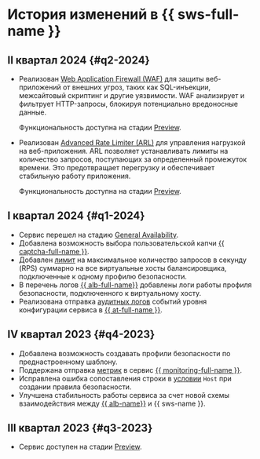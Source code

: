 # История изменений в {{ sws-full-name }}

## II квартал 2024 {#q2-2024}

* Реализован [Web Application Firewall (WAF)](./concepts/waf.md) для защиты веб-приложений от внешних угроз, таких как SQL-инъекции, межсайтовый скриптинг и другие уязвимости. WAF анализирует и фильтрует HTTP-запросы, блокируя потенциально вредоносные данные.

    Функциональность доступна на стадии [Preview](../overview/concepts/launch-stages.md).

* Реализован [Advanced Rate Limiter (ARL)](./concepts/arl.md) для управления нагрузкой на веб-приложения. ARL позволяет устанавливать лимиты на количество запросов, поступающих за определенный промежуток времени. Это предотвращает перегрузку и обеспечивает стабильную работу приложения.

    Функциональность доступна на стадии [Preview](../overview/concepts/launch-stages.md).

## I квартал 2024 {#q1-2024}

* Сервис перешел на стадию [General Availability](../overview/concepts/launch-stages.md).
* Добавлена возможность выбора пользовательской капчи [{{ captcha-full-name }}](../smartcaptcha/).
* Добавлен [лимит](./concepts/limits.md#limits) на максимальное количество запросов в секунду (RPS) суммарно на все виртуальные хосты балансировщика, подключенные к одному профилю безопасности.
* В перечень логов [{{ alb-full-name}}](../application-load-balancer/) добавлены логи работы профиля безопасности, подключенного к виртуальному хосту.
* Реализована отправка [аудитных логов](./at-ref.md) событий уровня конфигурации сервиса в [{{ at-full-name }}](../audit-trails/).

## IV квартал 2023 {#q4-2023}

* Добавлена возможность создавать профили безопасности по преднастроенному шаблону.
* Поддержана отправка [метрик](./metrics.md) в сервис [{{ monitoring-full-name }}](../monitoring/).
* Исправлена ошибка сопоставления строки в [условии](./concepts/conditions.md) `Host` при создании правила безопасности.
* Улучшена стабильность работы сервиса за счет новой схемы взаимодействия между [{{ alb-name}}](../application-load-balancer/) и {{ sws-name }}.

## III квартал 2023 {#q3-2023}

* Сервис доступен на стадии [Preview](../overview/concepts/launch-stages.md).